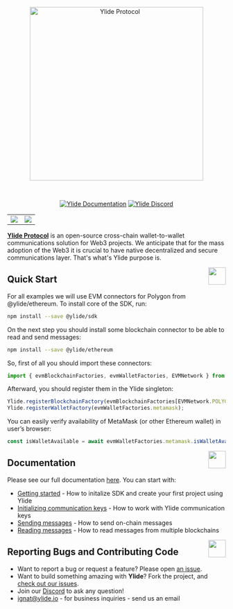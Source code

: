 <p align="center">
  <a href="https://ylide.io">
  <img title="Ylide Protocol" src='https://fra1.digitaloceanspaces.com/ylide-cdn/ylide-logo-github-io.svg' width="400px"/>
  </a>
</p>

<br />



<p align="center">
<a href="https://docs.ylide.io"><img src="https://img.shields.io/static/v1?label=docs&message=docs.ylide.io&color=red" alt="Ylide Documentation"></a>
<a href="https://discord.gg/ylide"><img src="https://img.shields.io/badge/discord-join-blue.svg" alt="Ylide Discord"></a>
</p>

<table border="0" style="border: 0"><tr>
  <td>
    <img src="https://ylide.io/hub/img/pic/slide-6-min.png" />
  </td>  
  <td>
    <img src="https://ylide.io/hub/img/pic/slide-5-min.png" />
  </td>  
</tr></table>

**[Ylide Protocol](https://ylide.io/?utm_source=gh)** is an open-source cross-chain wallet-to-wallet communications solution for Web3 projects. We anticipate that for the mass adoption of the Web3 it is crucial to have native decentralized and secure communications layer.
That's what's Ylide purpose is.

<a href="#"><img align="right" src="https://fra1.digitaloceanspaces.com/ylide-cdn/icons/start.png" width="40px" height="40px"/></a>
## Quick Start

For all examples we will use EVM connectors for Polygon from @ylide/ethereum.
To install core of the SDK, run:

```bash
npm install --save @ylide/sdk
```

On the next step you should install some blockchain connector to be able to read and send messages:

```bash
npm install --save @ylide/ethereum
```

So, first of all you should import these connectors:

```typescript
import { evmBlockchainFactories, evmWalletFactories, EVMNetwork } from '@ylide/ethereum';
```

Afterward, you should register them in the Ylide singleton:

```typescript
Ylide.registerBlockchainFactory(evmBlockchainFactories[EVMNetwork.POLYGON]);
Ylide.registerWalletFactory(evmWalletFactories.metamask);
```

You can easily verify availability of MetaMask (or other Ethereum wallet) in user’s browser:

```typescript
const isWalletAvailable = await evmWalletFactories.metamask.isWalletAvailable();
```

<a href="#"><img align="right" src="https://fra1.digitaloceanspaces.com/ylide-cdn/icons/folder.png" width="40px"/></a>
## Documentation

Please see our full documentation [here](https://docs.ylide.io). You can start with:

* [Getting started](https://docs.ylide.io/use-ylide/getting-started) - How to initalize SDK and create your first project using Ylide
* [Initializing communication keys](https://docs.ylide.io/use-ylide/initializing-communication-keys) - How to work with Ylide communication keys
* [Sending messages](https://docs.ylide.io/use-ylide/sending-message) - How to send on-chain messages
* [Reading messages](https://docs.ylide.io/use-ylide/reading-message) - How to read messages from multiple blockchains


<a href="#"><img align="right" src="https://fra1.digitaloceanspaces.com/ylide-cdn/icons/community.png" width="40px"/></a>
## Reporting Bugs and Contributing Code

* Want to report a bug or request a feature? Please open [an issue](https://github.com/ylide-io/mail/issues/new).
* Want to build something amazing with **Ylide**? Fork the project, and [check out our issues](https://github.com/ylide-io/mail/issues).
* Join our [Discord](https://discord.gg/ylide) to ask any question!
* [ignat@ylide.io](mailto:ignat@ylide.io) - for business inquiries - send us an email

